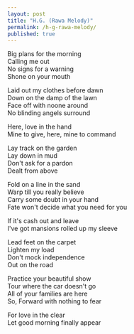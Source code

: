 ```yaml
---
layout: post
title: "H.G. (Rawa Melody)"
permalink: /h-g-rawa-melody/
published: true
---
```


Big plans for the morning  
Calling me out  
No signs for a warning  
Shone on your mouth  
  
Laid out my clothes before dawn  
Down on the damp of the lawn  
Face off with noone around  
No blinding angels surround  
  
Here, love in the hand  
Mine to give, here, mine to command  
  
Lay track on the garden  
Lay down in mud  
Don't ask for a pardon  
Dealt from above  
  
Fold on a line in the sand  
Warp till you really believe  
Carry some doubt in your hand  
Fate won't decide what you need for you  
  
If it's cash out and leave  
I've got mansions rolled up my sleeve  
  
Lead feet on the carpet  
Lighten my load  
Don't mock independence  
Out on the road  
  
Practice your beautiful show  
Tour where the car doesn't go  
All of your families are here  
So, Forward with nothing to fear   
  
For love in the clear  
Let good morning finally appear  
